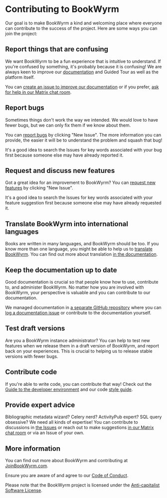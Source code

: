 # Contributing to BookWyrm

Our goal is to make BookWyrm a kind and welcoming place where everyone can contribute to the success of the project. Here are some ways you can join the project:

## Report things that are confusing

We want BookWyrm to be a fun experience that is intuitive to understand. If you're confused by something, it's probably because it is confusing! We are always keen to improve our [documentation](https://docs.joinbookwyrm.com) and Guided Tour as well as the platform itself.

You can [create an issue to improve our documentation](https://github.com/bookwyrm-social/documentation/issues) or if you prefer, [ask for help in our Matrix chat room](https://app.element.io/#/room/#bookwyrm:matrix.org).

## Report bugs

Sometimes things don't work the way we intended. We would love to have fewer bugs, but we can only fix them if we know about them.

You can [report bugs](https://github.com/bookwyrm-social/bookwyrm/issues) by clicking "New Issue". The more information you can provide, the easier it will be to understand the problem and squash that bug!

It's a good idea to search the Issues for key words associated with your bug first because someone else may have already reported it.

## Request and discuss new features

Got a great idea for an improvement to BookWyrm? You can [request new features](https://github.com/bookwyrm-social/bookwyrm/issues) by clicking "New Issue".

It's a good idea to search the Issues for key words associated with your feature suggestion first because someone else may have already requested it.

## Translate BookWyrm into international languages

Books are written in many languages, and BookWyrm should be too. If you know more than one language, you might be able to help us to [translate BookWyrm](https://translate.joinbookwyrm.com/). You can find out more about translation [in the documentation](https://docs.joinbookwyrm.com/translation.html).

## Keep the documentation up to date

Good documentation is crucial so that people know how to use, contribute to, and administer BookWyrm. No matter how you are involved with BookWyrm, your perspective is valuable and you can contribute to our documentation.

We managed documentation in [a separate GitHub repository](https://github.com/bookwyrm-social/documentation) where you can [log a documentation issue](https://github.com/bookwyrm-social/documentation/issues) or contribute to the documentation yourself.

## Test draft versions

Are you a BookWyrm instance administrator? You can help to test new features when we release them in a draft version of BookWyrm, and report back on your experiences. This is crucial to helping us to release stable versions with fewer bugs.

## Contribute code

If you're able to write code, you can contribute that way! Check out the [Guide to the developer environment](https://docs.joinbookwyrm.com/install-dev.html) and our code [style guide](https://docs.joinbookwyrm.com/style_guide.html).

## Provide expert advice

Bibliographic metadata wizard? Celery nerd? ActivityPub expert? SQL query obsessive? We need all kinds of expertise! You can contribute to discussions in [the Issues](https://github.com/bookwyrm-social/bookwyrm/issues) or reach out to make suggestions [in our Matrix chat room](https://app.element.io/#/room/#bookwyrm:matrix.org) or via an Issue of your own.

## More information

You can find out more about BookWyrm and contributing at [JoinBookWyrm.com](https://joinbookwyrm.com/get-involved/).

Ensure you are aware of and agree to our [Code of Conduct](https://github.com/bookwyrm-social/bookwyrm/blob/main/CODE_OF_CONDUCT.md).

Please note that the BookWyrm project is licensed under the [Anti-capitalist Software License](https://github.com/bookwyrm-social/bookwyrm/blob/main/LICENSE.md).